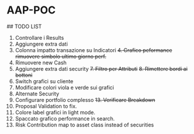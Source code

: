 # AAP-POC

## TODO LIST

1. Controllare i Results
2. Aggiungere extra dati
3. Colonna impatto transazione su Indicatori
~~4. Grafico peformance rimuovere simbolo ultimo giorno perf.~~
5. Rimuovere new Cash
6. Aggiungere extra dati security
~~7. Filtro per Attributi~~
~~8. Rimettere bordi ai bottoni~~
9. Switch grafici su cliente
10. Modificare colori viola e verde sui grafici
11. Alternate Security
12. Configurare portfolio complesso
~~13. Verificare Breakdown~~
14. Proposal Validation to fix.
15. Colore label grafici in light mode.
16. Spaccato grafico performance in search.
17. Risk Contribution map to asset class instead of securities
